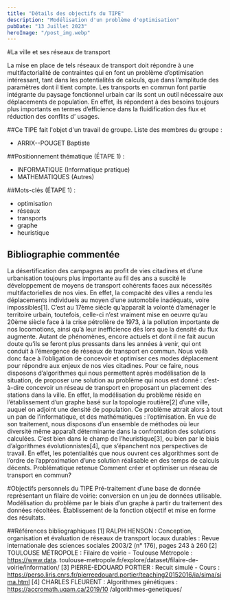 ```yaml
---
title: "Détails des objectifs du TIPE"
description: "Modélisation d'un problème d'optimisation"
pubDate: "13 Juillet 2023"
heroImage: "/post_img.webp"
---
```



#La ville et ses réseaux de transport

La mise en place de tels réseaux de transport doit répondre à une multifactorialité de
contraintes qui en font un problème d’optimisation intéressant, tant dans les potentialités de
calculs, que dans l’amplitude des paramètres dont il tient compte.
Les transports en commun font partie intégrante du paysage fonctionnel urbain car ils sont un
outil nécessaire aux déplacements de population. En effet, ils répondent à des besoins toujours
plus importants en termes d’efficience dans la fluidification des flux et réduction des conflits d’
usages.

##Ce TIPE fait l'objet d'un travail de groupe.
Liste des membres du groupe :
- ARRIX--POUGET Baptiste

##Positionnement thématique (ÉTAPE 1) :
- INFORMATIQUE (Informatique pratique)
- MATHEMATIQUES (Autres)

##Mots-clés (ÉTAPE 1) :

- optimisation
- réseaux
- transports
- graphe
- heuristique

## Bibliographie commentée
La désertification des campagnes au profit de vies citadines et d’une urbanisation toujours plus
importante au fil des ans a suscité le développement de moyens de transport cohérents faces
aux nécessités multifactorielles de nos vies. En effet, la compacité des villes a rendu les
déplacements
individuels au moyen d’une automobile inadéquats, voire impossibles[1]. C’est au 17ème siècle
qu’apparaît la volonté d’aménager le territoire urbain, toutefois, celle-ci n’est vraiment mise en
oeuvre qu’au 20ème siècle face à la crise pétrolière de 1973, à la pollution importante de nos
locomotions, ainsi qu’à leur inefficience dès lors que la densité du flux augmente. Autant de
phénomènes, encore actuels et dont il ne fait aucun doute qu’ils se feront plus pressants dans les
années à venir, qui ont conduit à l’émergence de réseaux de transport en commun. Nous voilà
donc face à l’obligation de concevoir et optimiser ces modes déplacement pour répondre aux
enjeux de nos vies citadines.
Pour ce faire, nous disposons d’algorithmes qui nous permettent après modélisation de la
situation, de proposer une solution au problème qui nous est donné : c’est-à-dire concevoir un
réseau de transport en proposant un placement des stations dans la ville. En effet, la
modélisation du problème réside en l’établissement d’un graphe basé sur la topologie routière[2]
d’une ville, auquel on adjoint une densité de population. Ce problème attrait alors à tout un
pan de l’informatique, et des mathématiques : l’optimisation. En vue de son traitement, nous
disposons d’un ensemble de méthodes où leur diversité même apparaît déterminante dans la
confrontation des solutions calculées. C’est bien dans le champ de l’heuristique[3], ou bien par le
biais d’algorithmes évolutionnistes[4], que s’épanchent nos perspectives de travail. En effet, les
potentialités que nous ouvrent ces algorithmes sont de l’ordre de l’approximation d’une solution
réalisable en des temps de calculs décents.
Problématique retenue
Comment créer et optimiser un réseau de transport en commun?

#Objectifs personnels du TIPE 
Pré-traitement d’une base de donnée représentant un filaire de voirie: conversion en un jeu de
données utilisable. Modélisation du problème par le biais d’un graphe à partir du traitement des
données récoltées. Établissement de la fonction objectif et mise en forme des résultats.


##Références bibliographiques
[1] RALPH HENSON : Conception, organisation et évaluation de réseaux de transport locaux
durables : Revue internationale des sciences sociales 2003/2 (n° 176), pages 243 à 260
[2] TOULOUSE MÉTROPOLE : Filaire de voirie - Toulouse Métropole : https://www.data.
toulouse-metropole.fr/explore/dataset/filaire-de-voirie/information/
[3] PIERRE-EDOUARD PORTIER : Recuit simulé - Cours : https://perso.liris.cnrs.fr/pierreedouard.portier/teaching20152016/ia/sima/sima.html
[4] CHARLES FLEURENT : Algorithmes génétiques : https://accromath.uqam.ca/2019/10
/algorithmes-genetiques/